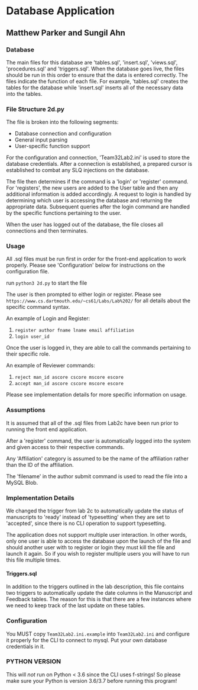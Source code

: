 # Database Application

## Matthew Parker and Sungil Ahn

### Database
The main files for this database are 'tables.sql', 'insert.sql', 'views.sql', 'procedures.sql' and 'triggers.sql'. When the database goes live, the files should be run in this order to ensure that the data is entered correctly. The files indicate the function of each file. For example, 'tables.sql' creates the tables for the database while 'insert.sql' inserts all of the necessary data into the tables. 

### File Structure 2d.py

The file is broken into the following segments: 

- Database connection and configuration
- General input parsing
- User-specific function support

For the configuration and connection, 'Team32Lab2.ini' is used to store the database credentials. After a connection is established, a prepared cursor is established to combat any SLQ injections on the database. 

The file then determines if the command is a 'login' or 'register' command. For 'registers', the new users are added to the User table and then any additional information is added accordingly. A request to login is handled by determining which user is accessing the database and returning the appropriate data. Subsequent queries after the login command are handled by the specific functions pertaining to the user. 

When the user has logged out of the database, the file closes all connections and then terminates.

### Usage
All .sql files must be run first in order for the front-end application to work properly. Please see 'Configuration' below for instructions on the configuration file.

run `python3 2d.py` to start the file

The user is then prompted to either login or register. Please see 
`https://www.cs.dartmouth.edu/~cs61/Labs/Lab%202/` for all details about the specific command syntax.

An example of Login and Register: 
1. `register author fname lname email affiliation`
2. `login user_id`

Once the user is logged in, they are able to call the commands pertaining to their specific role. 

An example of Reviewer commands: 

1. `reject man_id ascore cscore mscore escore`
2. `accept man_id ascore cscore mscore escore`

Please see implementation details for more specific information on usage.


### Assumptions
It is assumed that all of the .sql files from Lab2c have been run prior to running the front end application. 

After a 'register' command, the user is automatically logged into the system and given access to their respective commands.

Any 'Affiliation' category is assumed to be the name of the affiliation rather than the ID of the affiliation. 

The 'filename' in the author submit command is used to read the file into a MySQL Blob.

### Implementation Details
We changed the trigger from lab 2c to automatically update the status of manuscripts to 'ready' instead of 'typesetting' when they are set to 'accepted', since there is no CLI operation to support typesetting.

The application does not support multiple user interaction. In other words, only one user is able to access the database upon the launch of the file and should another user with to register or login they must kill the file and launch it again. So if you wish to register multiple users you will have to run this file multiple times.


#### Triggers.sql
In addition to the triggers outlined in the lab description, this file contains two triggers to automatically update the date columns in the Manuscript and Feedback tables. The reason for this is that there are a few instances where we need to keep track of the last update on these tables. 

### Configuration
You MUST copy `Team32Lab2.ini.example` into `Team32Lab2.ini` and configure it properly for the CLI to connect to mysql.
Put your own database credentials in it.

### PYTHON VERSION
This will *not* run on Python < 3.6 since the CLI uses f-strings! So please make sure your Python is version 3.6/3.7 before running this program!